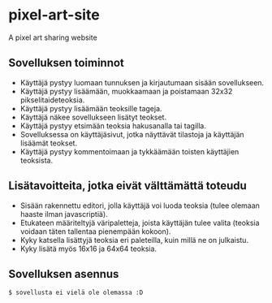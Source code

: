 # pixel-art-site
A pixel art sharing website

## Sovelluksen toiminnot

* Käyttäjä pystyy luomaan tunnuksen ja kirjautumaan sisään sovellukseen.
* Käyttäjä pystyy lisäämään, muokkaamaan ja poistamaan 32x32 pikselitaideteoksia.
* Käyttäjä pystyy lisäämään teoksille tageja.
* Käyttäjä näkee sovellukseen lisätyt teokset.
* Käyttäjä pystyy etsimään teoksia hakusanalla tai tagilla.
* Sovelluksessa on käyttäjäsivut, jotka näyttävät tilastoja ja käyttäjän lisäämät teokset.
* Käyttäjä pystyy kommentoimaan ja tykkäämään toisten käyttäjien teoksista.

## Lisätavoitteita, jotka eivät välttämättä toteudu

* Sisään rakennettu editori, jolla käyttäjä voi luoda teoksia (tulee olemaan haaste ilman javascriptiä).
* Etukateen määriteltyjä väripaletteja, joista käyttäjän tulee valita (teoksia voidaan täten tallentaa pienempään kokoon).
* Kyky katsella lisättyjä teoksia eri paleteilla, kuin millä ne on julkaistu.
* Kyky lisätä myös 16x16 ja 64x64 teoksia.

## Sovelluksen asennus

```
$ sovellusta ei vielä ole olemassa :D
```
